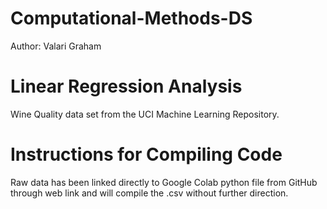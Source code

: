 # Computational-Methods-DS

Author: Valari Graham 

# Linear Regression Analysis 

Wine Quality data set from the UCI Machine Learning Repository.


# Instructions for Compiling Code 
Raw data has been linked directly to Google Colab python file from GitHub through web link and will compile the .csv without further direction. 

